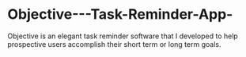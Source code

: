 # Objective---Task-Reminder-App-
Objective is an elegant task reminder software that I developed to help prospective users accomplish their short term or long term goals.
